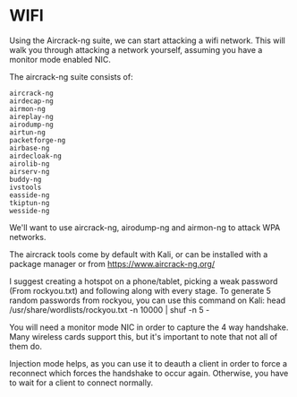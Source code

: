 # WIFI


Using the Aircrack-ng suite, we can start attacking a wifi network. This will walk you through attacking a network yourself, assuming you have a monitor mode enabled NIC.

The aircrack-ng suite consists of:

    aircrack-ng
    airdecap-ng
    airmon-ng
    aireplay-ng
    airodump-ng
    airtun-ng
    packetforge-ng
    airbase-ng
    airdecloak-ng
    airolib-ng
    airserv-ng
    buddy-ng
    ivstools
    easside-ng
    tkiptun-ng
    wesside-ng

We'll want to use aircrack-ng, airodump-ng and airmon-ng to attack WPA networks.

The aircrack tools come by default with Kali, or can be installed with a package manager or from https://www.aircrack-ng.org/

I suggest creating a hotspot on a phone/tablet, picking a weak password (From rockyou.txt) and following along with every stage. To generate 5 random passwords from rockyou, you can use this command on Kali: head /usr/share/wordlists/rockyou.txt -n 10000 | shuf -n 5 -

You will need a monitor mode NIC in order to capture the 4 way handshake. Many wireless cards support this, but it's important to note that not all of them do.

Injection mode helps, as you can use it to deauth a client in order to force a reconnect which forces the handshake to occur again. Otherwise, you have to wait for a client to connect normally.
